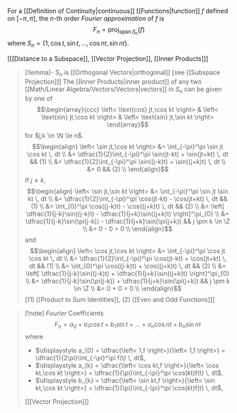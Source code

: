 For a [[Definition of Continuity|continuous]] [[Functions|function]] $f$ defined on $\left[ -\pi,\pi \right]$, the $n$-th order *Fourier approximation* of $f$ is
$$F_{n} = \text{proj}_{\text{span}\,S_{n}}(f)$$
where $S_{n} = \{ 1,\cos t,\sin t,\dots,\cos nt,\sin nt \}$.

\[[[Distance to a Subspace]], [[Vector Projection]], [[Inner Products]]\]

> [!lemma]- $S_{n}$ is [[Orthogonal Vectors|orthogonal]] \[see [[Subspace Projection]]\]
> The [[Inner Products|inner product]] of any two [[Math/Linear Algebra/Vectors/Vectors|vectors]] in $S_{n}$ can be given by one of
> $$\begin{array}{ccc}
> 	\left< \text{cos} jt,\cos kt \right> &
> 	\left< \text{sin} jt,\cos kt \right> &
> 	\left< \text{sin} jt,\sin kt \right>
> \end{array}$$
> for $j,k \in \N \le n$.
> $$\begin{align}
> 	\left< \sin jt,\cos kt \right> &= \int_{-\pi}^\pi \sin jt \cos kt \, dt \\
> 	&= \dfrac{1}{2}\int_{-\pi}^\pi \sin(jt-kt) + \sin(jt+kt) \, dt && (1) \\
> 	&= \dfrac{1}{2}\int_{-\pi}^\pi \sin((j-k)t) + \sin((j+k)t) \, dt \\
> 	&= 0 && (2) \\
> \end{align}$$
> If $j \ne k$,
> $$\begin{align}
> 	\left< \sin jt,\sin kt \right> &= \int_{-\pi}^\pi \sin jt \sin kt \, dt \\
> 	&= \dfrac{1}{2}\int_{-\pi}^\pi \cos(jt-kt) - \cos(jt+kt) \, dt && (1) \\
> 	&= \int_{0}^\pi \cos((j-k)t) - \cos((j+k)t) \, dt && (2) \\
> 	&= \left[ \dfrac{1}{j-k}\sin((j-k)t) - \dfrac{1}{j+k}\sin((j+k)t) \right]^\pi_{0} \\
> 	&= \dfrac{1}{j-k}\sin(\pi(j-k)) - \dfrac{1}{j+k}\sin(\pi(j+k)) && j \pm k \in \Z \\
> 	&= 0 - 0 = 0 \\
> \end{align}$$
> and
> $$\begin{align}
> 	\left< \cos jt,\cos kt \right> &= \int_{-\pi}^\pi \cos jt \cos kt \, dt \\
> 	&= \dfrac{1}{2}\int_{-\pi}^\pi \cos(jt-kt) + \cos(jt+kt) \, dt && (1) \\
> 	&= \int_{0}^\pi \cos((j-k)t) + \cos((j+k)t) \, dt && (2) \\
> 	&= \left[ \dfrac{1}{j-k}\sin((j-k)t) + \dfrac{1}{j+k}\sin((j+k)t) \right]^\pi_{0} \\
> 	&= \dfrac{1}{j-k}\sin(\pi(j-k)) + \dfrac{1}{j+k}\sin(\pi(j+k)) && j \pm k \in \Z \\
> 	&= 0 + 0 = 0 \\
> \end{align}$$
> \[$(1)$ [[Product to Sum Identities]], $(2)$ [[Even and Odd Functions]]\]


> [!note] *Fourier* Coefficients
> $$F_{n} = a_{0} + a_{1}\cos t + b_{1}\sin t + \dots + a_{n}\cos nt+b_{n}\sin nt$$
> where
> - $\displaystyle a_{0} = \dfrac{\left< 1,f \right>}{\left< 1,1 \right>} = \dfrac{1}{2\pi}\int_{-\pi}^\pi f(t) \, dt$,
> - $\displaystyle a_{k} = \dfrac{\left< \cos kt,f \right>}{\left< \cos kt,\cos kt \right>} = \dfrac{1}{\pi}\int_{-\pi}^\pi \cos(kt)f(t) \, dt$,
> - $\displaystyle b_{k} = \dfrac{\left< \sin kt,f \right>}{\left< \sin kt,\cos kt \right>} = \dfrac{1}{\pi}\int_{-\pi}^\pi \cos(kt)f(t) \, dt$,
> 
> \[[[Vector Projection]]\]